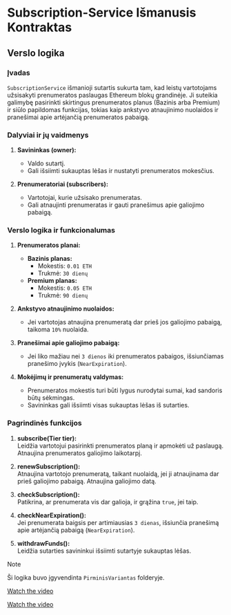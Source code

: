 # Subscription-Service Išmanusis Kontraktas

## Verslo logika

### Įvadas  
`SubscriptionService` išmanioji sutartis sukurta tam, kad leistų vartotojams užsisakyti prenumeratos paslaugas Ethereum blokų grandinėje. Ji suteikia galimybę pasirinkti skirtingus prenumeratos planus (Bazinis arba Premium) ir siūlo papildomas funkcijas, tokias kaip ankstyvo atnaujinimo nuolaidos ir pranešimai apie artėjančią prenumeratos pabaigą.

### Dalyviai ir jų vaidmenys  
1. **Savininkas (owner):**  
   - Valdo sutartį.
   - Gali išsiimti sukauptas lėšas ir nustatyti prenumeratos mokesčius.

2. **Prenumeratoriai (subscribers):**  
   - Vartotojai, kurie užsisako prenumeratas.
   - Gali atnaujinti prenumeratas ir gauti pranešimus apie galiojimo pabaigą.

### Verslo logika ir funkcionalumas  
1. **Prenumeratos planai:**  
   - **Bazinis planas:**
     - Mokestis: `0.01 ETH`
     - Trukmė: `30 dienų`
   - **Premium planas:**
     - Mokestis: `0.05 ETH`
     - Trukmė: `90 dienų`
   
2. **Ankstyvo atnaujinimo nuolaidos:**
   - Jei vartotojas atnaujina prenumeratą dar prieš jos galiojimo pabaigą, taikoma `10%` nuolaida.

3. **Pranešimai apie galiojimo pabaigą:**  
   - Jei liko mažiau nei `3 dienos` iki prenumeratos pabaigos, išsiunčiamas pranešimo įvykis (`NearExpiration`).

4. **Mokėjimų ir prenumeratų valdymas:**  
   - Prenumeratos mokestis turi būti lygus nurodytai sumai, kad sandoris būtų sėkmingas.
   - Savininkas gali išsiimti visas sukauptas lėšas iš sutarties.

### Pagrindinės funkcijos
1. **subscribe(Tier tier):**  
   Leidžia vartotojui pasirinkti prenumeratos planą ir apmokėti už paslaugą. Atnaujina prenumeratos galiojimo laikotarpį.

2. **renewSubscription():**  
   Atnaujina vartotojo prenumeratą, taikant nuolaidą, jei ji atnaujinama dar prieš galiojimo pabaigą. Atnaujina galiojimo datą.

3. **checkSubscription():**  
   Patikrina, ar prenumerata vis dar galioja, ir grąžina `true`, jei taip.

4. **checkNearExpiration():**  
   Jei prenumerata baigsis per artimiausias `3 dienas`, išsiunčia pranešimą apie artėjančią pabaigą (`NearExpiration`).

5. **withdrawFunds():**  
   Leidžia sutarties savininkui išsiimti sutartyje sukauptas lėšas.

> [!NOTE]  
> Ši logika buvo įgyvendinta `PirminisVariantas` folderyje.

[Watch the video](https://github.com/user-attachments/assets/c6aa90fd-33e7-4cce-a191-c018291e2221)

[Watch the video](https://github.com/user-attachments/assets/cc64761e-f19e-4136-9b20-78dd492ff59c)
